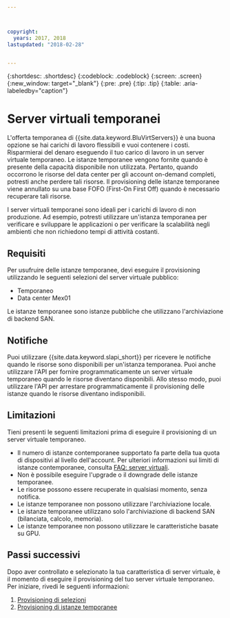```yaml
---



copyright:
  years: 2017, 2018
lastupdated: "2018-02-28"


---
```


{:shortdesc: .shortdesc}
{:codeblock: .codeblock}
{:screen: .screen}
{:new_window: target="_blank"}
{:pre: .pre}
{:tip: .tip}
{:table: .aria-labeledby="caption"}

# Server virtuali temporanei
L'offerta temporanea di {{site.data.keyword.BluVirtServers}} è una buona opzione se hai carichi di lavoro flessibili e vuoi contenere i costi. Risparmierai del denaro eseguendo il tuo carico di lavoro in un server virtuale temporaneo. Le istanze temporanee vengono fornite quando è presente della capacità disponibile non utilizzata. Pertanto, quando occorrono le risorse del data center per gli account on-demand completi, potresti anche perdere tali risorse. Il provisioning delle istanze temporanee viene annullato su una base FOFO (First-On First Off) quando è necessario recuperare tali risorse.    

I server virtuali temporanei sono ideali per i carichi di lavoro di non produzione. Ad esempio, potresti utilizzare un'istanza temporanea per verificare e sviluppare le applicazioni o per verificare la scalabilità negli ambienti che non richiedono tempi di attività costanti.

## Requisiti
Per usufruire delle istanze temporanee, devi eseguire il provisioning utilizzando le seguenti selezioni del server virtuale pubblico:
* Temporaneo
* Data center Mex01

Le istanze temporanee sono istanze pubbliche che utilizzano l'archiviazione di backend SAN.

## Notifiche
Puoi utilizzare {{site.data.keyword.slapi_short}} per ricevere le notifiche quando le risorse sono disponibili per un'istanza temporanea. Puoi anche utilizzare l'API per fornire programmaticamente un server virtuale temporaneo quando le risorse diventano disponibili. Allo stesso modo, puoi utilizzare l'API per arrestare programmaticamente il provisioning delle istanze quando le risorse diventano indisponibili.  

## Limitazioni
Tieni presenti le seguenti limitazioni prima di eseguire il provisioning di un server virtuale temporaneo.

* Il numero di istanze contemporanee supportato fa parte della tua quota di dispositivi al livello dell'account. Per ulteriori informazioni sui limiti di istanze contemporanee, consulta [FAQ: server virtuali](vsi_faqs_vs.html#concurrent).
* Non è possibile eseguire l'upgrade o il downgrade delle istanze temporanee.
* Le risorse possono essere recuperate in qualsiasi momento, senza notifica.
* Le istanze temporanee non possono utilizzare l'archiviazione locale.
* Le istanze temporanee utilizzano solo l'archiviazione di backend SAN (bilanciata, calcolo, memoria).
* Le istanze temporanee non possono utilizzare le caratteristiche basate su GPU. 


## Passi successivi

Dopo aver controllato e selezionato la tua caratteristica di server virtuale, è il momento di eseguire il provisioning del tuo server virtuale temporaneo. Per iniziare, rivedi le seguenti informazioni:
1. [Provisioning di selezioni](../vsi/vsi_public_selections.html)
2. [Provisioning di istanze temporanee](../vsi/vsi_provision_transient.html)
